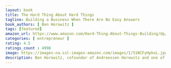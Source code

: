 ```yaml
---
layout: book
title: The Hard Thing About Hard Things
tagline: Building a Business When There Are No Easy Answers
book_authors: [ Ben Horowitz ]
tags: [featured]
amazon_url: https://www.amazon.com/Hard-Thing-About-Things-Building/dp/0062273205/
categories: [ entrepreneur ]
rating: 4.5
ratings_count : 4998
image: https://images-na.ssl-images-amazon.com/images/I/51NCFyHpkxL.jpg
description: Ben Horowitz, cofounder of Andreessen Horowitz and one of Silicon Valley's most respected and experienced entrepreneurs, offers essential advice on building and running a startup—practical wisdom for managing the toughest problems business school doesn’t cover, based on his popular ben’s blog.
---
```


